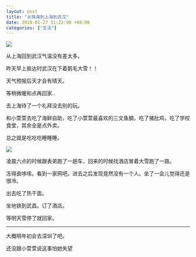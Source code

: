 ```yaml
---
layout: post
title: "从珠海到上海到武汉"
date: 2018-01-27 11:22:00 +08:00
categories: ["生活"]
---
```


![](https://mrwen.oss-cn-shanghai.aliyuncs.com/2018/01/IMG_20180127_080903.jpg?x-oss-process=image/resize,m_fill,w_576,h_1024)

从上海回到武汉气温没有差太多。

昨天早上抵达时武汉在下着鹅毛大雪！！

天气预报后天才会有晴天。

等稍微暖和点再回家..

去上海待了一个礼拜没去别的玩。

和小萱萱去吃了海鲜自助，吃了小萱萱最喜欢的三文鱼腩，吃了猪肚鸡，吃了学校食堂，其余全是点外卖。

总之就是吃吃吃睡睡睡。

![](https://mrwen.oss-cn-shanghai.aliyuncs.com/2018/01/IMG_20180127_080945.jpg?x-oss-process=image/resize,m_fill,w_576,h_1024)

凌晨六点的时候跟表弟跑了一趟车，回来的时候找酒店冒着大雪跑了一路。

冻得直哆嗦。看到一家网吧。进去之后发现竟然没有一个人。坐了一会儿觉得还是很冷。

出去吃了热干面。

坐地铁到武昌。订了酒店。

等明天雪停了就回家。

* * *

大概明年初会去深圳了吧。

还没跟小萱萱说这事怕她失望